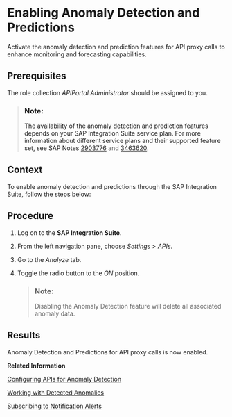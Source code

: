 <!-- loio98534a0f8d1d4c4d98bea4b84e762787 -->

# Enabling Anomaly Detection and Predictions

Activate the anomaly detection and prediction features for API proxy calls to enhance monitoring and forecasting capabilities.



<a name="loio98534a0f8d1d4c4d98bea4b84e762787__prereq_pkk_gsy_31c"/>

## Prerequisites

The role collection *APIPortal.Administrator* should be assigned to you.

> ### Note:  
> The availability of the anomaly detection and prediction features depends on your SAP Integration Suite service plan. For more information about different service plans and their supported feature set, see SAP Notes [2903776](https://me.sap.com/notes/2903776) and [3463620](https://me.sap.com/notes/3463620).



<a name="loio98534a0f8d1d4c4d98bea4b84e762787__context_ncd_4rs_21c"/>

## Context

To enable anomaly detection and predictions through the SAP Integration Suite, follow the steps below:



## Procedure

1.  Log on to the **SAP Integration Suite**.

2.  From the left navigation pane, choose *Settings* \> *APIs*.

3.  Go to the *Analyze* tab.

4.  Toggle the radio button to the *ON* position.

    > ### Note:  
    > Disabling the Anomaly Detection feature will delete all associated anomaly data.




<a name="loio98534a0f8d1d4c4d98bea4b84e762787__result_jpj_rrs_21c"/>

## Results

Anomaly Detection and Predictions for API proxy calls is now enabled.

**Related Information**  


[Configuring APIs for Anomaly Detection](configuring-apis-for-anomaly-detection-9e7e5d1.md "View or configure APIs for anomaly detection.")

[Working with Detected Anomalies](working-with-detected-anomalies-1c677b2.md "Access and analyze anomalies in the analytics dashboard. Discover details about the various types of anomalies, evaluate and resolve them.")

[Subscribing to Notification Alerts](subscribing-to-notification-alerts-88e96f4.md "Receive real-time alerts for anomaly detection services, delivered to your preferred communication channel.")

